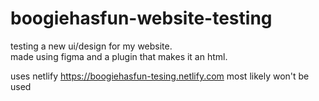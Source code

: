 # boogiehasfun-website-testing
testing a new ui/design for my website.
<br>made using figma and a plugin that makes it an html.

uses netlify
https://boogiehasfun-tesing.netlify.com
most likely won't be used 
